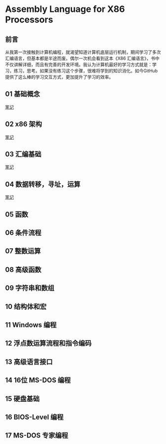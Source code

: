 # Assembly Language for X86 Processors
## 前言
从我第一次接触到计算机编程，就渴望知道计算机底层运行机制，期间学习了多次汇编语言，但基本都是半途而废。偶尔一次机会看到这本《X86 汇编语言》，书中不仅讲解详细，而且有完善的开发环境。我认为计算机最好的学习方式就是：学习，练习，思考。如果没有练习这个步骤，很难将学到的知识消化。如今GitHub提供了这么棒的学习交互方式，更加提升了学习的效率。

## 01 基础概念
[笔记](ch01/README.md)
## 02 x86 架构
[笔记](ch02/README.md)
## 03 汇编基础
[笔记](ch03/README.md)
## 04 数据转移，寻址，运算
[笔记](ch04/README.md)
## 05 函数

## 06 条件流程

## 07 整数运算

## 08 高级函数

## 09 字符串和数组

## 10 结构体和宏

## 11 Windows 编程

## 12 浮点数运算流程和指令编码

## 13 高级语言接口

## 14 16位 MS-DOS 编程

## 15 硬盘基础

## 16 BIOS-Level 编程

## 17 MS-DOS 专家编程